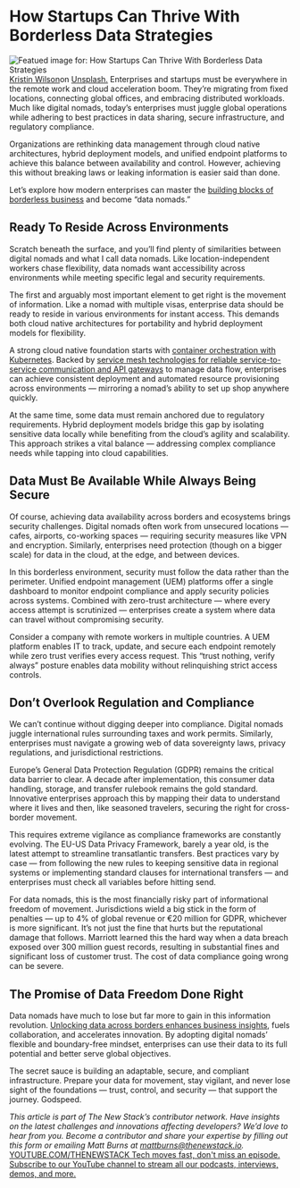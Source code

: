 # How Startups Can Thrive With Borderless Data Strategies
![Featued image for: How Startups Can Thrive With Borderless Data Strategies](https://cdn.thenewstack.io/media/2024/12/5309816e-kristin-wilson-z3htkdhuh5w-unsplash-1024x618.jpg)
[Kristin Wilson](https://unsplash.com/@kristinwilson?utm_content=creditCopyText&utm_medium=referral&utm_source=unsplash)on
[Unsplash.](https://unsplash.com/photos/person-in-blue-jacket-sitting-on-brown-wooden-chair-near-brown-wooden-table-during-daytime-z3htkdHUh5w?utm_content=creditCopyText&utm_medium=referral&utm_source=unsplash)
Enterprises and startups must be everywhere in the remote work and cloud acceleration boom. They’re migrating from fixed locations, connecting global offices, and embracing distributed workloads. Much like digital nomads, today’s enterprises must juggle global operations while adhering to best practices in data sharing, secure infrastructure, and regulatory compliance.

Organizations are rethinking data management through cloud native architectures, hybrid deployment models, and unified endpoint platforms to achieve this balance between availability and control. However, achieving this without breaking laws or leaking information is easier said than done.

Let’s explore how modern enterprises can master the [building blocks of borderless business](https://thenewstack.io/how-event-processing-builds-business-speed-and-agility/) and become “data nomads.”

## Ready To Reside Across Environments
Scratch beneath the surface, and you’ll find plenty of similarities between digital nomads and what I call data nomads. Like location-independent workers chase flexibility, data nomads want accessibility across environments while meeting specific legal and security requirements.

The first and arguably most important element to get right is the movement of information. Like a nomad with multiple visas, enterprise data should be ready to reside in various environments for instant access. This demands both cloud native architectures for portability and hybrid deployment models for flexibility.

A strong cloud native foundation starts with [container orchestration with Kubernetes](https://thenewstack.io/the-impact-of-containerization-on-apm-strategies/). Backed by [service mesh technologies for reliable service-to-service communication and API gateways](https://thenewstack.io/tetrate-bloomberg-collaborate-on-envoy-based-ai-gateways/) to manage data flow, enterprises can achieve consistent deployment and automated resource provisioning across environments — mirroring a nomad’s ability to set up shop anywhere quickly.

At the same time, some data must remain anchored due to regulatory requirements. Hybrid deployment models bridge this gap by isolating sensitive data locally while benefiting from the cloud’s agility and scalability. This approach strikes a vital balance — addressing complex compliance needs while tapping into cloud capabilities.

## Data Must Be Available While Always Being Secure
Of course, achieving data availability across borders and ecosystems brings security challenges. Digital nomads often work from unsecured locations — cafes, airports, co-working spaces — requiring security measures like VPN and encryption. Similarly, enterprises need protection (though on a bigger scale) for data in the cloud, at the edge, and between devices.

In this borderless environment, security must follow the data rather than the perimeter. Unified endpoint management (UEM) platforms offer a single dashboard to monitor endpoint compliance and apply security policies across systems. Combined with zero-trust architecture — where every access attempt is scrutinized — enterprises create a system where data can travel without compromising security.

Consider a company with remote workers in multiple countries. A UEM platform enables IT to track, update, and secure each endpoint remotely while zero trust verifies every access request. This “trust nothing, verify always” posture enables data mobility without relinquishing strict access controls.

## Don’t Overlook Regulation and Compliance
We can’t continue without digging deeper into compliance. Digital nomads juggle international rules surrounding taxes and work permits. Similarly, enterprises must navigate a growing web of data sovereignty laws, privacy regulations, and jurisdictional restrictions.

Europe’s General Data Protection Regulation (GDPR) remains the critical data barrier to clear. A decade after implementation, this consumer data handling, storage, and transfer rulebook remains the gold standard. Innovative enterprises approach this by mapping their data to understand where it lives and then, like seasoned travelers, securing the right for cross-border movement.

This requires extreme vigilance as compliance frameworks are constantly evolving. The EU-US Data Privacy Framework, barely a year old, is the latest attempt to streamline transatlantic transfers. Best practices vary by case — from following the new rules to keeping sensitive data in regional systems or implementing standard clauses for international transfers — and enterprises must check all variables before hitting send.

For data nomads, this is the most financially risky part of informational freedom of movement. Jurisdictions wield a big stick in the form of penalties — up to 4% of global revenue or €20 million for GDPR, whichever is more significant. It’s not just the fine that hurts but the reputational damage that follows. Marriott learned this the hard way when a data breach exposed over 300 million guest records, resulting in substantial fines and significant loss of customer trust. The cost of data compliance going wrong can be severe.

## The Promise of Data Freedom Done Right
Data nomads have much to lose but far more to gain in this information revolution. [Unlocking data across borders enhances business insights](https://thenewstack.io/data-unleashed-unlocking-powerful-business-insights/), fuels collaboration, and accelerates innovation. By adopting digital nomads’ flexible and boundary-free mindset, enterprises can use their data to its full potential and better serve global objectives.

The secret sauce is building an adaptable, secure, and compliant infrastructure. Prepare your data for movement, stay vigilant, and never lose sight of the foundations — trust, control, and security — that support the journey. Godspeed.

*This article is part of The New Stack’s contributor network. Have insights on the latest challenges and innovations affecting developers? We’d love to hear from you. Become a contributor and share your expertise by filling out this form or emailing Matt Burns at mattburns@thenewstack.io.*
[
YOUTUBE.COM/THENEWSTACK
Tech moves fast, don't miss an episode. Subscribe to our YouTube
channel to stream all our podcasts, interviews, demos, and more.
](https://youtube.com/thenewstack?sub_confirmation=1)